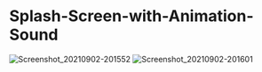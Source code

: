 # Splash-Screen-with-Animation-Sound
![Screenshot_20210902-201552](https://user-images.githubusercontent.com/86973880/131865310-007e9ac6-3f49-47c1-8e25-a765f6a62833.jpg)
![Screenshot_20210902-201601](https://user-images.githubusercontent.com/86973880/131865322-f8868a44-f0db-4665-88fa-714689d76e34.jpg)
